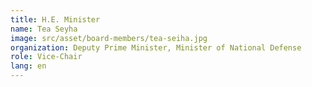 ```yaml
---
title: H.E. Minister
name: Tea Seyha
image: src/asset/board-members/tea-seiha.jpg
organization: Deputy Prime Minister, Minister of National Defense
role: Vice-Chair
lang: en
---
```

